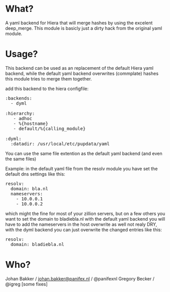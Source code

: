 What?
=====

A yaml backend for Hiera that will merge hashes by using the
excelent deep_merge. This module is basicly just a dirty hack from the original yaml module.

Usage?
======

This backend can be used as an replacement of the default Hiera yaml backend, while the default yaml backend overwrites (commplate) hashes this module tries to merge them together.

add this backend to the hiera configfile:

<pre>
:backends:
  - dyml

:hierarchy:
   - adhoc
   - %{hostname}
   - default/%{calling_module}

:dyml:
  :datadir: /usr/local/etc/pupdata/yaml
</pre>

You can use the same file extention as the default yaml backend (and even the same files)

Example:
in the default yaml file from the resolv module you have set the default dns settings like this:

<pre>
resolv:
  domain: bla.nl
  nameservers:
    - 10.0.0.1
    - 10.0.0.2
</pre>

which might the fine for most of your zillion servers, but on a few others you want to set the domain to bladiebla.nl with the default yaml backend you will have to add the nameservers in the host overwrite as well not realy DRY, with the dyml backend you can just overwrite the changed entries like this:

<pre>
resolv:
  domain: bladiebla.nl
</pre>

Who?
====

Johan Bakker / johan.bakker@panifex.nl / @panifexnl
Gregory Becker / @igreg [some fixes]
